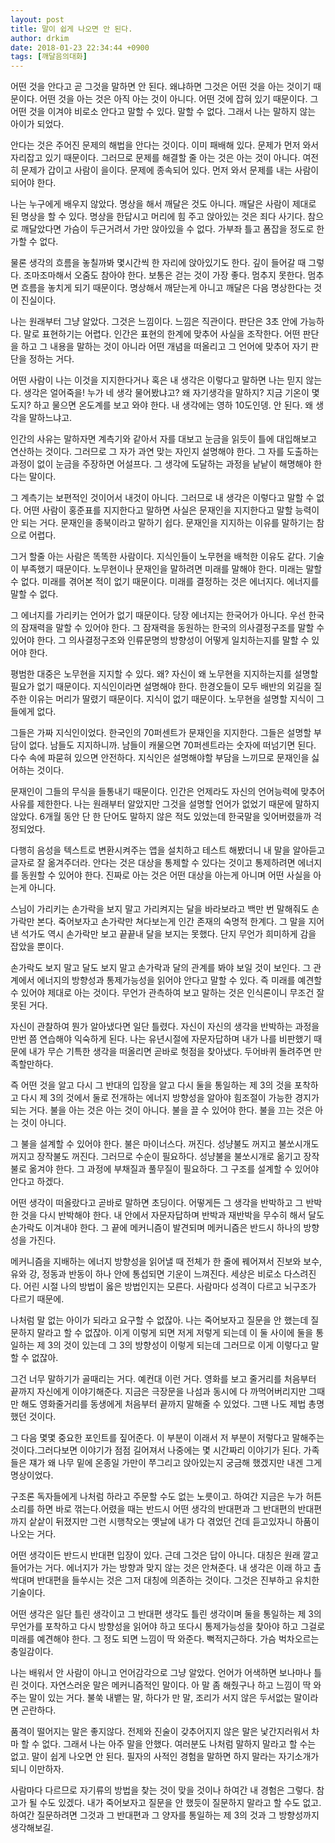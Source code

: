 ```yaml
---
layout: post
title: 말이 쉽게 나오면 안 된다.
author: drkim
date: 2018-01-23 22:34:44 +0900
tags: [깨달음의대화]
---
```

어떤 것을 안다고 곧 그것을 말하면 안 된다. 왜냐하면 그것은 어떤 것을 아는 것이기 때문이다. 어떤 것을 아는 것은 아직 아는 것이 아니다. 어떤 것에 잡혀 있기 때문이다. 그 어떤 것을 이겨야 비로소 안다고 말할 수 있다. 말할 수 없다. 그래서 나는 말하지 않는 아이가 되었다.

  


안다는 것은 주어진 문제의 해법을 안다는 것이다. 이미 패배해 있다. 문제가 먼저 와서 자리잡고 있기 때문이다. 그러므로 문제를 해결할 줄 아는 것은 아는 것이 아니다. 여전히 문제가 갑이고 사람이 을이다. 문제에 종속되어 있다. 먼저 와서 문제를 내는 사람이 되어야 한다. 

  


나는 누구에게 배우지 않았다. 명상을 해서 깨달은 것도 아니다. 깨달은 사람이 제대로 된 명상을 할 수 있다. 명상을 한답시고 머리에 힘 주고 앉아있는 것은 죄다 사기다. 참으로 깨달았다면 가슴이 두근거려서 가만 앉아있을 수 없다. 가부좌 틀고 폼잡을 정도로 한가할 수 없다.

  


물론 생각의 흐름을 놓칠까봐 몇시간씩 한 자리에 앉아있기도 한다. 깊이 들어갈 때 그렇다. 조마조마해서 오줌도 참아야 한다. 보통은 걷는 것이 가장 좋다. 멈추지 못한다. 멈추면 흐름을 놓치게 되기 때문이다. 명상해서 깨닫는게 아니고 깨달은 다음 명상한다는 것이 진실이다. 

  


나는 원래부터 그냥 알았다. 그것은 느낌이다. 느낌은 직관이다. 판단은 3초 안에 가능하다. 말로 표현하기는 어렵다. 인간은 표현의 한계에 맞추어 사실을 조작한다. 어떤 판단을 하고 그 내용을 말하는 것이 아니라 어떤 개념을 떠올리고 그 언어에 맞추어 자기 판단을 정하는 거다. 

  


어떤 사람이 나는 이것을 지지한다거나 혹은 내 생각은 이렇다고 말하면 나는 믿지 않는다. 생각은 얼어죽을! 누가 네 생각 물어봤냐고? 왜 자기생각을 말하지? 지금 기온이 몇도지? 하고 물으면 온도계를 보고 와야 한다. 내 생각에는 영하 10도인뎅. 안 된다. 왜 생각을 말하느냐고. 

  


인간의 사유는 말하자면 계측기와 같아서 자를 대보고 눈금을 읽듯이 틀에 대입해보고 연산하는 것이다. 그러므로 그 자가 과연 맞는 자인지 설명해야 한다. 그 자를 도출하는 과정이 없이 눈금을 주장하면 어설프다. 그 생각에 도달하는 과정을 낱낱이 해명해야 한다는 말이다.

  


그 계측기는 보편적인 것이어서 내것이 아니다. 그러므로 내 생각은 이렇다고 말할 수 없다. 어떤 사람이 홍준표를 지지한다고 말하면 사실은 문재인을 지지한다고 말할 능력이 안 되는 거다. 문재인을 종북이라고 말하기 쉽다. 문재인을 지지하는 이유를 말하기는 참으로 어렵다. 

  


그거 할줄 아는 사람은 똑똑한 사람이다. 지식인들이 노무현을 배척한 이유도 같다. 기술이 부족했기 때문이다. 노무현이나 문재인을 말하려면 미래를 말해야 한다. 미래는 말할 수 없다. 미래를 겪어본 적이 없기 때문이다. 미래를 결정하는 것은 에너지다. 에너지를 말할 수 없다. 

  


그 에너지를 가리키는 언어가 없기 때문이다. 당장 에너지는 한국어가 아니다. 우선 한국의 잠재력을 말할 수 있어야 한다. 그 잠재력을 동원하는 한국의 의사결정구조를 말할 수 있어야 한다. 그 의사결정구조와 인류문명의 방향성이 어떻게 일치하는지를 말할 수 있어야 한다. 

  


평범한 대중은 노무현을 지지할 수 있다. 왜? 자신이 왜 노무현을 지지하는지를 설명할 필요가 없기 때문이다. 지식인이라면 설명해야 한다. 한경오들이 모두 배반의 외길을 질주한 이유는 머리가 딸렸기 때문이다. 지식이 없기 때문이다. 노무현을 설명할 지식이 그들에게 없다. 

  


그들은 가짜 지식인이었다. 한국인의 70퍼센트가 문재인을 지지한다. 그들은 설명할 부담이 없다. 남들도 지지하니까. 남들이 캐물으면 70퍼센트라는 숫자에 떠넘기면 된다. 다수 속에 파묻혀 있으면 안전하다. 지식인은 설명해야할 부담을 느끼므로 문재인을 싫어하는 것이다. 

  


문재인이 그들의 무식을 들통내기 때문이다. 인간은 언제라도 자신의 언어능력에 맞추어 사유를 제한한다. 나는 원래부터 알았지만 그것을 설명할 언어가 없었기 때문에 말하지 않았다. 6개월 동안 단 한 단어도 말하지 않은 적도 있었는데 한국말을 잊어버렸을까 걱정되었다.

  


다행히 음성을 텍스트로 변환시켜주는 앱을 설치하고 테스트 해봤더니 내 말을 알아듣고 글자로 잘 옮겨주더라. 안다는 것은 대상을 통제할 수 있다는 것이고 통제하려면 에너지를 동원할 수 있어야 한다. 진짜로 아는 것은 어떤 대상을 아는게 아니며 어떤 사실을 아는게 아니다.

  


스님이 가리키는 손가락을 보지 말고 가리켜지는 달을 바라보라고 백만 번 말해줘도 손가락만 본다. 죽어보자고 손가락만 쳐다보는게 인간 존재의 숙명적 한계다. 그 말을 지어낸 석가도 역시 손가락만 보고 끝끝내 달을 보지는 못했다. 단지 무언가 희미하게 감을 잡았을 뿐이다.

  


손가락도 보지 말고 달도 보지 말고 손가락과 달의 관계를 봐야 보일 것이 보인다. 그 관계에서 에너지의 방향성과 통제가능성을 읽어야 안다고 말할 수 있다. 즉 미래를 예견할 수 있어야 제대로 아는 것이다. 무언가 관측하여 보고 말하는 것은 인식론이니 무조건 잘못된 거다. 

  


자신이 관찰하여 뭔가 알아냈다면 일단 틀렸다. 자신이 자신의 생각을 반박하는 과정을 만번 쯤 연습해야 익숙하게 된다. 나는 유년시절에 자문자답하며 내가 나를 비판했기 때문에 내가 무슨 기특한 생각을 떠올리면 곧바로 헛점을 찾아냈다. 두어바퀴 돌려주면 만족할만하다.

  


즉 어떤 것을 알고 다시 그 반대의 입장을 알고 다시 둘을 통일하는 제 3의 것을 포착하고 다시 제 3의 것에서 둘로 전개하는 에너지 방향성을 알아야 힘조절이 가능한 경지가 되는 거다. 불을 아는 것은 아는 것이 아니다. 불을 끌 수 있어야 한다. 불을 끄는 것은 아는 것이 아니다.

  


그 불을 설계할 수 있어야 한다. 불은 마이너스다. 꺼진다. 성냥불도 꺼지고 불쏘시개도 꺼지고 장작불도 꺼진다. 그러므로 수순이 필요하다. 성냥불을 불쏘시개로 옮기고 장작불로 옮겨야 한다. 그 과정에 부채질과 풀무질이 필요하다. 그 구조를 설계할 수 있어야 안다고 하겠다.

  


어떤 생각이 떠올랐다고 곧바로 말하면 초딩이다. 어떻게든 그 생각을 반박하고 그 반박한 것을 다시 반박해야 한다. 내 안에서 자문자답하며 반박과 재반박을 무수히 해서 달도 손가락도 이겨내야 한다. 그 끝에 메커니즘이 발견되며 메커니즘은 반드시 하나의 방향성을 가진다.

  


메커니즘을 지배하는 에너지 방향성을 읽어낼 때 전체가 한 줄에 꿰어져서 진보와 보수, 유와 강, 정동과 반동이 하나 안에 통섭되면 기운이 느껴진다. 세상은 비로소 다스려진다. 어린 시절 나의 방법이 옳은 방법인지는 모른다. 사람마다 성격이 다르고 뇌구조가 다르기 때문에.

  


나처럼 말 없는 아이가 되라고 요구할 수 없잖아. 나는 죽어보자고 질문을 안 했는데 질문하지 말라고 할 수 없잖아. 이게 이렇게 되면 저게 저렇게 되는데 이 둘 사이에 둘을 통일하는 제 3의 것이 있는데 그 3의 방향성이 이렇게 되는데 그러므로 이게 이렇다고 말할 수 없잖아.

  


그건 너무 말하기가 골때리는 거다. 예컨대 이런 거다. 영화를 보고 줄거리를 처음부터 끝까지 자신에게 이야기해준다. 지금은 극장문을 나섬과 동시에 다 까먹어버리지만 그때만 해도 영화줄거리를 동생에게 처음부터 끝까지 말해줄 수 있었다. 그땐 나도 제법 총명했던 것이다.

  


그 다음 몇몇 중요한 포인트를 짚어준다. 이 부분이 이래서 저 부분이 저렇다고 말해주는 것이다.그러다보면 이야기가 점점 길어져서 나중에는 몇 시간짜리 이야기가 된다. 가족들은 쟤가 왜 나무 밑에 온종일 가만이 쭈그리고 앉아있는지 궁금해 했겠지만 내겐 그게 명상이었다.

  


구조론 독자들에게 나처럼 하라고 주문할 수도 없는 노릇이고. 하여간 지금은 누가 허튼소리를 하면 바로 꺾는다.어렸을 때는 반드시 어떤 생각의 반대편과 그 반대편의 반대편까지 샅샅이 뒤졌지만 그런 시행착오는 옛날에 내가 다 겪었던 건데 듣고있자니 하품이 나오는 거다.

  


어떤 생각이든 반드시 반대편 입장이 있다. 근데 그것은 답이 아니다. 대칭은 원래 깔고 들어가는 거다. 에너지가 가는 방향과 맞지 않는 것은 안쳐준다. 내 생각은 이래 하고 촐싹대며 반대편을 들쑤시는 것은 그저 대칭에 의존하는 것이다. 그것은 진부하고 유치한 기술이다.

  


어떤 생각은 일단 틀린 생각이고 그 반대편 생각도 틀린 생각이며 둘을 통일하는 제 3의 무언가를 포착하고 다시 방향성을 읽어야 하고 또다시 통제가능성을 찾아야 하고 그걸로 미래를 예견해야 한다. 그 정도 되면 느낌이 딱 와준다. 뻑적지근하다. 가슴 벅차오르는 충일감이다.

  


나는 배워서 안 사람이 아니고 언어감각으로 그냥 알았다. 언어가 어색하면 보나마나 틀린 것이다. 자연스러운 말은 메커니즘적인 말이다. 아 말 좀 해줬구나 하고 느낌이 딱 와주는 말이 있는 거다. 불쑥 내뱉는 말, 하다가 만 말, 조리가 서지 않은 두서없는 말이라면 곤란하다.

  


품격이 떨어지는 말은 좋지않다. 전제와 진술이 갖추어지지 않은 말은 낯간지러워서 차마 할 수 없다. 그래서 나는 아주 말을 안했다. 여러분도 나처럼 말하지 말라고 할 수는 없고. 말이 쉽게 나오면 안 된다. 필자의 사적인 경험을 말하면 하지 말라는 자기소개가 되니 이만하자.

  


사람마다 다르므로 자기류의 방법을 찾는 것이 맞을 것이나 하여간 내 경험은 그렇다. 참고가 될 수도 있겠다. 내가 죽어보자고 질문을 안 했듯이 질문하지 말라고 할 수도 없고. 하여간 질문하려면 그것과 그 반대편과 그 양자를 통일하는 제 3의 것과 그 방향성까지 생각해보길.